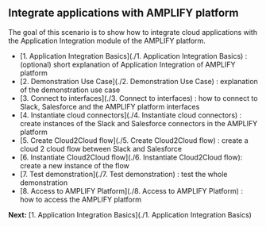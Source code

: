 ## Integrate applications with AMPLIFY platform

The goal of this scenario is to show how to integrate cloud applications with the Application Integration module of the AMPLIFY platform. 

 - [1. Application Integration Basics](./1. Application Integration Basics) : (optional) short explanation of Application Integration of AMPLIFY platform
 - [2. Demonstration Use Case](./2. Demonstration Use Case) : explanation of the demonstration use case
 - [3. Connect to interfaces](./3. Connect to interfaces) : how to connect to Slack, Salesforce and the AMPLIFY platform interfaces
 - [4. Instantiate cloud connectors](./4. Instantiate cloud connectors) : create instances of the Slack and Salesforce connectors in the AMPLIFY platform
 - [5. Create Cloud2Cloud flow](./5. Create Cloud2Cloud flow) : create a cloud 2 cloud flow between Slack and Salesforce
 - [6. Instantiate Cloud2Cloud flow](./6. Instantiate Cloud2Cloud flow): create a new instance of the flow
 - [7. Test demonstration](./7. Test demonstration) : test the whole demonstration
 - [8. Access to AMPLIFY Platform](./8. Access to AMPLIFY Platform) : how to access the AMPLIFY platform
 
 **Next:** [1. Application Integration Basics](./1. Application Integration Basics)
